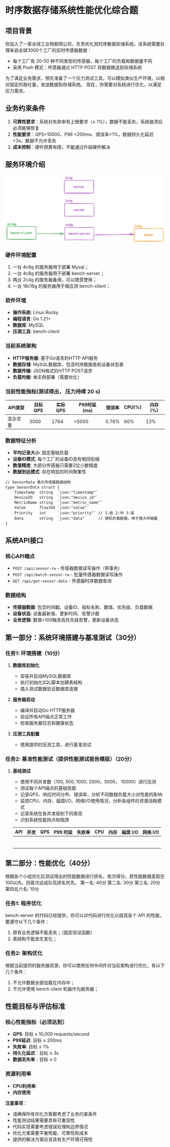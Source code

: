 # 时序数据存储系统性能优化综合题

## 项目背景

你加入了一家全球工业物联网公司，负责优化其时序数据存储系统。该系统需要处理来自全球3000个工厂的实时传感器数据：

- 每个工厂有 20-50 种不同类型的传感器，每个工厂的负载和数据量不同
- 采用 Push 模式：传感器通过 HTTP POST 将数据推送到存储系统

为了满足业务需求，预先准备了一个压力测试工具，可以模拟类似生产环境，以相对固定的吞吐量，发送数据到存储系统。
现在，你需要对系统进行优化，以满足压力需求。

## 业务约束条件

1. **可靠性要求**：系统对失败率有上限要求（≤ 1%），数据不能丢失，系统崩溃后必须能够恢复
2. **性能要求**：QPS>10000、P99 <200ms、错误率<1%，数据持久化延迟<3s，数据不允许丢失
3. **成本控制**：硬件预算有限，不能通过升级硬件解决

## 服务环境介绍
![](./arch.png)

### 硬件环境配置
1. 一台 4c8g 的服务器用于部署 Mysql；
2. 一台 4c8g 的服务器用于部署 bench-server；
3. 两台 2c4g 的服务器备用，可以随意使用；
4. 一台 16c16g 的服务器用于做压测 bench-client；

### 软件环境
- **操作系统**: Linux Rocky
- **编程语言**: Go 1.21+
- **数据库**: MySQL
- **压测工具**: bench-client

### 当前系统架构
- **HTTP服务器**: 基于Go语言的HTTP API服务
- **数据存储**: MySQL数据库，包含时序数据表和设备状态表
- **数据传输**: JSON格式的HTTP POST请求
- **负载均衡**: 单实例部署（需要优化）

### 当前性能指标(测试得出， 压力持续 20 s)
| API类型 | 目标QPS | 实际QPS | P99时延(ms) | 错误率 | CPU(%) | 内存(%) |
| ------- | ------- | ------- | ----------- | ------ | ------ | ------- |
| 混合流量 | 3000   | 1764    | >5000      | 0.76%  | 60%      | 13%       |



### 数据特征分析     

- **平均记录大小**: 固定基础负载
- **设备ID模式**: 每个工厂的设备ID具有相同前缀
- **数值精度**: 大部分传感器只需要2位小数精度
- **数据到达模式**: 存在明显的时间聚集性

```golang
// SensorData 表示传感器数据结构
type SensorData struct {
	Timestamp  string  `json:"timestamp"`
	DeviceID   string  `json:"device_id"`
	MetricName string  `json:"metric_name"`
	Value      float64 `json:"value"`
	Priority   int     `json:"priority"` // 1:低 2:中 3:高
	Data       string  `json:"data"`     // 随机负载数据，用于增大传输量
}
```



## 系统API接口

### 核心API端点
- `POST /api/sensor-rw` - 传感器数据读写操作（带事务）
- `POST /api/batch-sensor-rw` - 批量传感器数据读写操作
- `GET /api/get-sensor-data` - 传感器时序数据查询

### 数据结构
- **传感器数据**: 包含时间戳、设备ID、指标名称、数值、优先级、负载数据
- **设备状态**: 设备最新值、更新时间、告警计数
- **业务逻辑**: 数值>100触发高优先级告警，更新设备状态

## 第一部分：系统环境搭建与基准测试（30分）

### 任务1: 环境搭建（10分）
1. **数据库初始化**
   - 安装并启动MySQL数据库
   - 执行初始化SQL脚本创建表结构
   - 插入测试数据验证数据库连接

2. **服务器启动**
   - 编译并启动Go HTTP服务器
   - 验证所有API端点正常工作
   - 检查服务器日志和健康状态

3. **压测工具配置**
   - 使用提供的压测工具，进行基准测试

### 任务2: 基准性能测试（提供性能测试报告模版）（20分）
1. **基线测试**

   - 使用不同并发数（100, 500, 1000, 2000，5000， 10000）进行压测
   - 测试每个API端点的基础性能
   - 记录QPS、响应时间分布、错误率，分析不同数据负载大小对性能的影响
   - 监控CPU、内存、磁盘I/O、网络I/O使用情况，分析各组件的资源消耗模式
   - 记录系统在各并发级别下的表现
   - 识别系统性能拐点和瓶颈

   | API  | 并发 | QPS  | P99 时延 | 失败率 | CPU  | 内存 | 磁盘 I/O | 网络 I/O |
   | ---- | ---- | ---- | -------- | ------ | ---- | ---- | -------- | -------- |
   |      |      |      |          |        |      |      |          |          |
   |      |      |      |          |        |      |      |          |          |
   |      |      |      |          |        |      |      |          |          |
   |      |      |      |          |        |      |      |          |          |
   |      |      |      |          |        |      |      |          |          |
   |      |      |      |          |        |      |      |          |          |
   |      |      |      |          |        |      |      |          |          |

## 第二部分：性能优化（40分）

根据各个小组优化后测试得出的性能数据进行排名，依次得分。若性能数据差距在100以内，则首次达成队伍排名优先。
第一名: 40分
第二名: 30分
第三名: 20分
第四五六名: 10分

### 任务1: 程序优化

bench-server 的代码已经提供，你可以对代码进行优化以提高各个 API 的性能，要遵守以下几个条件：

1. 原有业务逻辑不能丢失；（固定验证函数）
2. 表结构不能发生变化；

### 任务2: 架构优化

根据当前提供的服务器资源，你可以使用任何中间件对当前架构进行优化，有以下几个条件：

1. 不允许数据全部加载在内存中；
2. 不允许使用 bench client 机器作为服务器；



## 性能目标与评估标准

### 核心性能指标（必须达到）
- **QPS**: 目标 ≥ 10,000 requests/second
- **P99延迟**: 目标 ≤ 200ms
- **失败率**: 目标 ≤ 1%
- **持久化延迟**：目标 ≤ 3s
- **数据丢失率**：目标 ≤ 0


### 资源利用率

- **CPU利用率**:
- **内存使用**



**注意事项**：

- 请确保所有优化方案都考虑了业务约束条件
- 性能测试结果需要具有可重现性
- 代码实现需要考虑错误处理和边界情况
- 优化方案需要平衡性能、可靠性和成本
- 提供的解决方案应该具有生产环境可用性